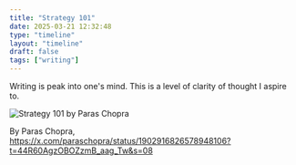 ```yaml
---
title: "Strategy 101"
date: 2025-03-21 12:32:48
type: "timeline"
layout: "timeline"
draft: false
tags: ["writing"]
---
```


Writing is peak into one's mind. This is a level of clarity of thought I aspire to.


![Strategy 101 by Paras Chopra](https://pbs.twimg.com/media/GmiEwwtaAAAwrKZ?format=jpg&name=large)

By Paras Chopra, https://x.com/paraschopra/status/1902916826578948106?t=44R60AgzOBOZzmB_aag_Tw&s=08